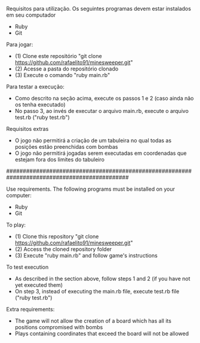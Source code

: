 Requisitos para utilização. Os seguintes programas devem estar instalados em seu computador
- Ruby
- Git

Para jogar:
- (1) Clone este repositório "git clone https://github.com/rafaelito91/minesweeper.git"
- (2) Acesse a pasta do repositório clonado
- (3) Execute o comando "ruby main.rb"

Para testar a execução:
- Como descrito na seção acima, execute os passos 1 e 2 (caso ainda não os tenha executado)
- No passo 3, ao invés de executar o arquivo main.rb, execute o arquivo test.rb ("ruby test.rb")

Requisitos extras
- O jogo não permitirá a criação de um tabuleira no qual todas as posições estão preenchidas com bombas
- O jogo não permitirá jogadas serem executadas em coordenadas que estejam fora dos limites do tabuleiro

#############################################################################################

Use requirements. The following programs must be installed on your computer:
- Ruby
- Git

To play:
- (1) Clone this repository "git clone https://github.com/rafaelito91/minesweeper.git"
- (2) Access the cloned repository folder
- (3) Execute "ruby main.rb" and follow game's instructions

To test execution
- As described in the section above, follow steps 1 and 2 (if you have not yet executed them)
- On step 3, instead of executing the main.rb file, execute test.rb file ("ruby test.rb")

Extra requirements:
- The game will not allow the creation of a board which has all its positions compromised with bombs
- Plays containing coordinates that exceed the board will not be allowed


